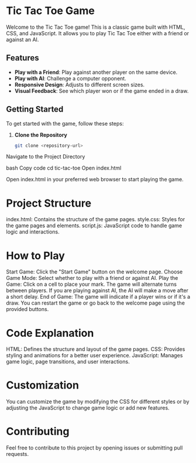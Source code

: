 # Tic Tac Toe Game

Welcome to the Tic Tac Toe game! This is a classic game built with HTML, CSS, and JavaScript. It allows you to play Tic Tac Toe either with a friend or against an AI.

## Features

- **Play with a Friend**: Play against another player on the same device.
- **Play with AI**: Challenge a computer opponent.
- **Responsive Design**: Adjusts to different screen sizes.
- **Visual Feedback**: See which player won or if the game ended in a draw.

## Getting Started

To get started with the game, follow these steps:

1. **Clone the Repository**

   ```bash
   git clone <repository-url>
Navigate to the Project Directory

bash
Copy code
cd tic-tac-toe
Open index.html

Open index.html in your preferred web browser to start playing the game.

# Project Structure
index.html: Contains the structure of the game pages.
style.css: Styles for the game pages and elements.
script.js: JavaScript code to handle game logic and interactions.
# How to Play
Start Game: Click the "Start Game" button on the welcome page.
Choose Game Mode: Select whether to play with a friend or against AI.
Play the Game:
Click on a cell to place your mark.
The game will alternate turns between players.
If you are playing against AI, the AI will make a move after a short delay.
End of Game:
The game will indicate if a player wins or if it's a draw.
You can restart the game or go back to the welcome page using the provided buttons.
# Code Explanation
HTML: Defines the structure and layout of the game pages.
CSS: Provides styling and animations for a better user experience.
JavaScript: Manages game logic, page transitions, and user interactions.
# Customization
You can customize the game by modifying the CSS for different styles or by adjusting the JavaScript to change game logic or add new features.

# Contributing
Feel free to contribute to this project by opening issues or submitting pull requests.






